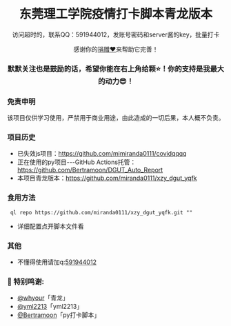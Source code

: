 <p align="center">
 <h1 align="center">东莞理工学院疫情打卡脚本青龙版本</h1>
 <p align="center">访问超时的，联系QQ：591944012，发账号密码和server酱的key，批量打卡</p>
</p>
   
<p align="center">感谢你的<a href="">捐赠❤</a>来帮助它完善！
<br />
<h3 align="center">默默关注也是鼓励的话，希望你能在右上角给颗⭐！你的支持是我最大的动力😎！</h3>


### 免责申明
    
该项目仅供学习使用，严禁用于商业用途，由此造成的一切后果，本人概不负责。

### 项目历史

 - 已失效js项目：https://github.com/mimiranda0111/covidqqqq
 - 正在使用的py项目---GitHub Actions托管：https://github.com/Bertramoon/DGUT_Auto_Report
 - 本项目青龙版本：https://github.com/miranda0111/xzy_dgut_yqfk

### 食用方法

` ql repo https://github.com/miranda0111/xzy_dgut_yqfk.git ""`

 - 详细配置点开脚本文件看

### 其他

- 不懂得使用请加q:[591944012](https://im.qq.com/index)

### :email: 特别鸣谢:

* [@whyour](https://github.com/whyour/qinglong)「青龙」
* [@yml2213](https://github.com/yml2213/javascript)「yml2213」
* [@Bertramoon](https://github.com/Bertramoon/DGUT_Auto_Report)「py打卡脚本」